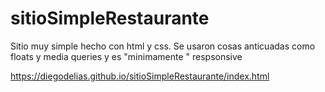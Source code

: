 # sitioSimpleRestaurante

Sitio muy simple hecho con html y css. Se usaron cosas anticuadas como floats y media queries y es "minimamente " respsonsive

https://diegodelias.github.io/sitioSimpleRestaurante/index.html





